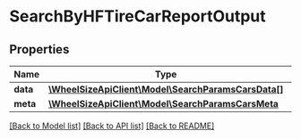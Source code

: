 # SearchByHFTireCarReportOutput

## Properties
Name | Type | Description | Notes
------------ | ------------- | ------------- | -------------
**data** | [**\WheelSizeApiClient\Model\SearchParamsCarsData[]**](SearchParamsCarsData.md) |  | 
**meta** | [**\WheelSizeApiClient\Model\SearchParamsCarsMeta**](SearchParamsCarsMeta.md) |  | 

[[Back to Model list]](../README.md#documentation-for-models) [[Back to API list]](../README.md#documentation-for-api-endpoints) [[Back to README]](../README.md)


